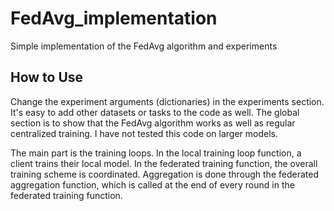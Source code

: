 # FedAvg_implementation
Simple implementation of the FedAvg algorithm and experiments

## How to Use
Change the experiment arguments (dictionaries) in the experiments section. It's easy to add other datasets or tasks to the code as well. The global section is to show that the FedAvg algorithm works as well as regular centralized training. I have not tested this code on larger models.

The main part is the training loops. In the local training loop function, a client trains their local model. In the federated training function, the overall training scheme is coordinated. Aggregation is done through the federated aggregation function, which is called at the end of every round in the federated training function.

